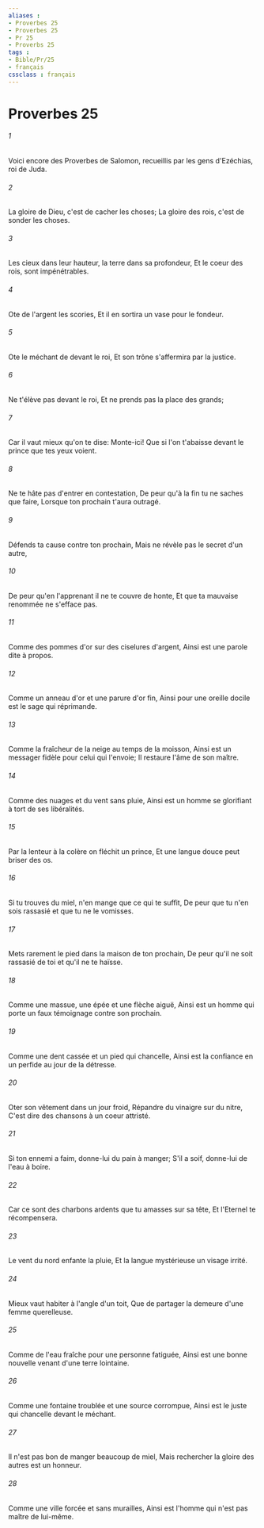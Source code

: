 ```yaml
---
aliases : 
- Proverbes 25
- Proverbes 25
- Pr 25
- Proverbs 25
tags : 
- Bible/Pr/25
- français
cssclass : français
---
```


# Proverbes 25

###### 1
Voici encore des Proverbes de Salomon, recueillis par les gens d'Ezéchias, roi de Juda.
###### 2
La gloire de Dieu, c'est de cacher les choses; La gloire des rois, c'est de sonder les choses.
###### 3
Les cieux dans leur hauteur, la terre dans sa profondeur, Et le coeur des rois, sont impénétrables.
###### 4
Ote de l'argent les scories, Et il en sortira un vase pour le fondeur.
###### 5
Ote le méchant de devant le roi, Et son trône s'affermira par la justice.
###### 6
Ne t'élève pas devant le roi, Et ne prends pas la place des grands;
###### 7
Car il vaut mieux qu'on te dise: Monte-ici! Que si l'on t'abaisse devant le prince que tes yeux voient.
###### 8
Ne te hâte pas d'entrer en contestation, De peur qu'à la fin tu ne saches que faire, Lorsque ton prochain t'aura outragé.
###### 9
Défends ta cause contre ton prochain, Mais ne révèle pas le secret d'un autre,
###### 10
De peur qu'en l'apprenant il ne te couvre de honte, Et que ta mauvaise renommée ne s'efface pas.
###### 11
Comme des pommes d'or sur des ciselures d'argent, Ainsi est une parole dite à propos.
###### 12
Comme un anneau d'or et une parure d'or fin, Ainsi pour une oreille docile est le sage qui réprimande.
###### 13
Comme la fraîcheur de la neige au temps de la moisson, Ainsi est un messager fidèle pour celui qui l'envoie; Il restaure l'âme de son maître.
###### 14
Comme des nuages et du vent sans pluie, Ainsi est un homme se glorifiant à tort de ses libéralités.
###### 15
Par la lenteur à la colère on fléchit un prince, Et une langue douce peut briser des os.
###### 16
Si tu trouves du miel, n'en mange que ce qui te suffit, De peur que tu n'en sois rassasié et que tu ne le vomisses.
###### 17
Mets rarement le pied dans la maison de ton prochain, De peur qu'il ne soit rassasié de toi et qu'il ne te haïsse.
###### 18
Comme une massue, une épée et une flèche aiguë, Ainsi est un homme qui porte un faux témoignage contre son prochain.
###### 19
Comme une dent cassée et un pied qui chancelle, Ainsi est la confiance en un perfide au jour de la détresse.
###### 20
Oter son vêtement dans un jour froid, Répandre du vinaigre sur du nitre, C'est dire des chansons à un coeur attristé.
###### 21
Si ton ennemi a faim, donne-lui du pain à manger; S'il a soif, donne-lui de l'eau à boire.
###### 22
Car ce sont des charbons ardents que tu amasses sur sa tête, Et l'Eternel te récompensera.
###### 23
Le vent du nord enfante la pluie, Et la langue mystérieuse un visage irrité.
###### 24
Mieux vaut habiter à l'angle d'un toit, Que de partager la demeure d'une femme querelleuse.
###### 25
Comme de l'eau fraîche pour une personne fatiguée, Ainsi est une bonne nouvelle venant d'une terre lointaine.
###### 26
Comme une fontaine troublée et une source corrompue, Ainsi est le juste qui chancelle devant le méchant.
###### 27
Il n'est pas bon de manger beaucoup de miel, Mais rechercher la gloire des autres est un honneur.
###### 28
Comme une ville forcée et sans murailles, Ainsi est l'homme qui n'est pas maître de lui-même.
